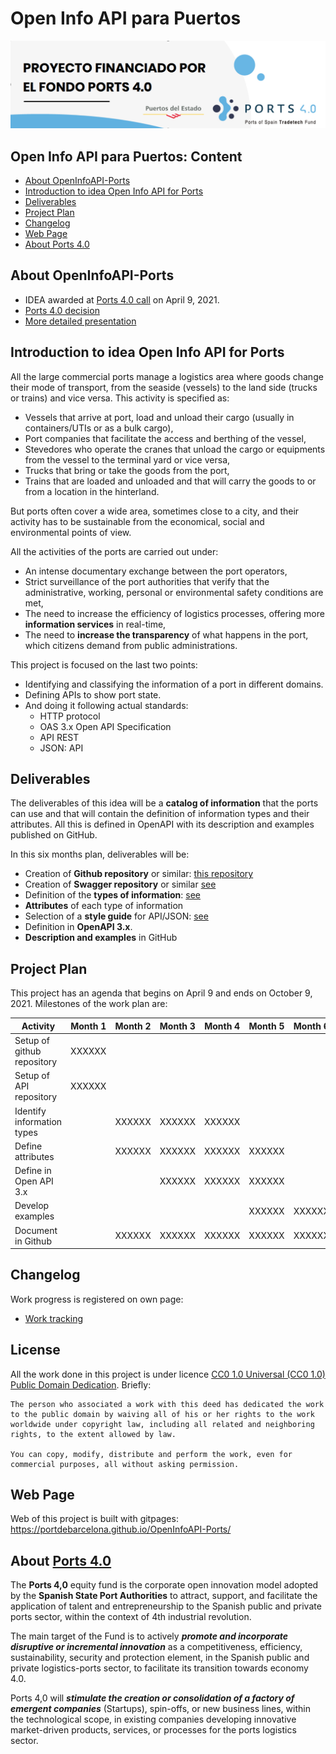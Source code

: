 # Open Info API para Puertos
![.](https://github.com/portdebarcelona/OpenInfoAPI-Ports/blob/develop/docs/images/banner.png?raw=true)
## Open Info API para Puertos: Content
  - [About OpenInfoAPI-Ports](#about-openinfoapi-ports)
  - [Introduction to idea Open Info API for Ports](#introduction-to-idea-open-info-api-for-ports)
  - [Deliverables](#deliverables)
  - [Project Plan](#project-plan)
  - [Changelog](#changelog)
  - [Web Page](#web-page)
  - [About Ports 4.0](#about-ports-40)
    
## About OpenInfoAPI-Ports
- IDEA awarded at [Ports 4.0 call](https://ports40.es/static/program_idea) on April 9, 2021.
- [Ports 4.0 decision](docs/annexes/IDEAS-RESOLUCION-PROVISIONAL-CONCESION-DE-AYUDAS_signed.pdf)
- [More detailed presentation](docs/Presentation.md)

## Introduction to idea Open Info API for Ports
All the large commercial ports manage a logistics area where goods change their mode of transport, from the seaside (vessels) to the land side (trucks or trains) and vice versa. This activity is specified as:
- Vessels that arrive at port, load and unload their cargo (usually in containers/UTIs or as a bulk cargo),
- Port companies that facilitate the access and berthing of the vessel,
- Stevedores who operate the cranes that unload the cargo or equipments from the vessel to the terminal yard or vice versa,
- Trucks that bring or take the goods from the port,
- Trains that are loaded and unloaded and that will carry the goods to or from a location in the hinterland.

But ports often cover a wide area, sometimes close to a city, and their activity has to be sustainable from the economical, social and environmental points of view.

All the activities of the ports are carried out under:
- An intense documentary exchange between the port operators,
- Strict surveillance of the port authorities that verify that the administrative, working, personal or environmental safety conditions are met,
- The need to increase the efficiency of logistics processes, offering more **information services** in real-time,
- The need to **increase the transparency** of what happens in the port, which citizens demand from public administrations.

This project is focused on the last two points:
- Identifying and classifying the information of a port in different domains.
- Defining APIs to show port state.
- And doing it following actual standards:
  - HTTP protocol
  - OAS 3.x Open API Specification
  - API REST
  - JSON: API

## Deliverables

The deliverables of this idea will be a **catalog of information** that the ports can use and that will contain the definition of information types and their attributes. All this is defined in OpenAPI with its description and examples published on GitHub.

In this six months plan, deliverables will be:

- Creation of **Github repository** or similar: [this repository](https://github.com/org/portdebarcelona/InfoOpenAPI-Ports)
- Creation of **Swagger repository** or similar [see](https://app.swaggerhub.com/apis/openinfoapiports/oiap)
- Definition of the **types of information**: [see](docs/CatalogIntroduction.md)
- **Attributes** of each type of information
- Selection of a **style guide** for API/JSON: [see](docs/OASdefinitionsBestPractices.md)
- Definition in **OpenAPI 3.x**.
- **Description and examples** in GitHub


## Project Plan
This project has an agenda that begins on April 9 and ends on October 9, 2021. Milestones of the work plan are:

| Activity                   | Month 1 | Month 2 | Month 3 | Month 4 | Month 5 | Month 6 |
| -------------------------- | ------- | ------- | ------- | ------- | ------- | ------- |
| Setup of github repository | XXXXXX  |         |         |         |         |         |
| Setup of API repository    | XXXXXX  |         |         |         |         |         |
| Identify information types |         | XXXXXX  | XXXXXX  | XXXXXX  |         |         |
| Define attributes          |         | XXXXXX  | XXXXXX  | XXXXXX  | XXXXXX  |         |
| Define in Open API 3.x     |         |         | XXXXXX  | XXXXXX  | XXXXXX  |         |
| Develop examples           |         |         |         |         | XXXXXX  | XXXXXX  |
| Document in Github         |         | XXXXXX  | XXXXXX  | XXXXXX  | XXXXXX  | XXXXXX  |

## Changelog
Work progress is registered on own page:
- [Work tracking](docs/changelog.md)

## License

All the work done in this project is under licence [CC0 1.0 Universal (CC0 1.0) Public Domain Dedication](https://creativecommons.org/publicdomain/zero/1.0/deed.en). Briefly:

```
The person who associated a work with this deed has dedicated the work to the public domain by waiving all of his or her rights to the work worldwide under copyright law, including all related and neighboring rights, to the extent allowed by law.

You can copy, modify, distribute and perform the work, even for commercial purposes, all without asking permission.
```


## Web Page
Web of this project is built with gitpages: https://portdebarcelona.github.io/OpenInfoAPI-Ports/

## About [Ports 4.0](https://ports40.es/static/ports_40)

The **Ports 4,0** equity fund is the corporate open innovation model adopted by the **Spanish State Port Authorities** to attract, support, and facilitate the application of talent and entrepreneurship to the Spanish public and private ports sector, within the context of 4th industrial revolution.

The main target of the Fund is to actively ***promote and incorporate disruptive or incremental innovation*** as a competitiveness, efficiency, sustainability, security and protection element, in the Spanish public and private logistics-ports sector, to facilitate its transition towards economy 4.0.

Ports 4,0 will ***stimulate the creation or consolidation of a factory of emergent companies*** (Startups), spin-offs, or new business lines, within the technological scope, in existing companies developing innovative market-driven products, services, or processes for the ports logistics sector.
